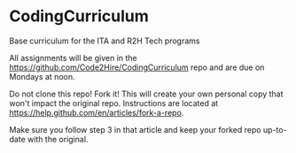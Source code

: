 # CodingCurriculum
Base curriculum for the ITA and R2H Tech programs

All assignments will be given in the https://github.com/Code2Hire/CodingCurriculum repo and are due on Mondays at noon.

Do not clone this repo! Fork it! This will create your own personal copy that won't impact the original repo. Instructions are located at https://help.github.com/en/articles/fork-a-repo.

Make sure you follow step 3 in that article and keep your forked repo up-to-date with the original. 